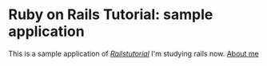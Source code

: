 # Ruby on Rails Tutorial: sample application

This is a sample application of [*Railstutorial*](http://www.railstutorial.org/)
I'm studying rails now.
[About me](http://about.me/felixzhou/)
